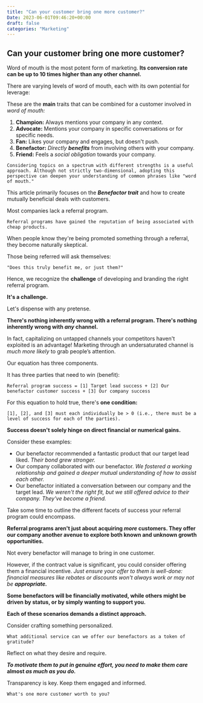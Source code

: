 ```yaml
---
title: "Can your customer bring one more customer?"
Date: 2023-06-01T09:46:20+00:00
draft: false
categories: "Marketing"
---
```

## Can your customer bring one more customer?

Word of mouth is the most potent form of marketing. **Its conversion rate can be up to 10 times higher than any other channel.**

There are varying levels of word of mouth, each with its own potential for leverage:

These are the **main** traits that can be combined for a customer involved in *word of mouth:*

1. **Champion:** Always mentions your company in any context.
2. **Advocate:** Mentions your company in specific conversations or for specific needs.
3. **Fan:** Likes your company and engages, but doesn't push.
4. **Benefactor:** *Directly **benefits*** from involving others with your company.
5. **Friend:** Feels a *social obligation* towards your company.

`Considering topics on a spectrum with different strengths is a useful approach. Although not strictly two-dimensional, adopting this perspective can deepen your understanding of common phrases like "word of mouth."`

This article primarily focuses on the ***Benefactor trait*** and how to create mutually beneficial deals with customers.

Most companies lack a referral program.

`Referral programs have gained the reputation of being associated with cheap products.`

When people know they're being promoted something through a referral, they become naturally skeptical.

Those being referred will ask themselves:

`"Does this truly benefit me, or just them?"`

Hence, we recognize the **challenge** of developing and branding the right referral program.

**It's a challenge.**

Let's dispense with any pretense.

**There's nothing inherently wrong with a referral program. There's nothing inherently wrong with *any* channel.**

In fact, capitalizing on untapped channels your competitors haven't exploited is an advantage! Marketing through an undersaturated channel is *much more likely* to grab people’s attention.

Our equation has three components.

It has three parties that need to win (benefit):

`Referral program success = [1] Target lead success + [2] Our benefactor customer success + [3] Our company success`

For this equation to hold true, there's **one condition:**

`[1], [2], and [3] must each individually be > 0 (i.e., there must be a level of success for each of the parties).`

**Success doesn't solely hinge on direct financial or numerical gains.**

Consider these examples:

- Our benefactor recommended a fantastic product that our target lead liked. *Their bond grew stronger.*
- Our company collaborated with our benefactor. *We fostered a working relationship and gained a deeper mutual understanding of how to assist each other.*
- Our benefactor initiated a conversation between our company and the target lead. *We weren't the right fit, but we still offered advice to their company. They've become a friend.*

Take some time to outline the different facets of success your referral program could encompass.

**Referral programs aren't just about acquiring *more* customers. They offer our company another avenue to explore both known and unknown growth opportunities.**

Not every benefactor will manage to bring in one customer.

However, if the contract value is significant, you could consider offering them a financial incentive. *Just ensure your offer to them is well-done: financial measures like rebates or discounts won't always work or may not be **appropriate.***

**Some benefactors will be financially motivated, while others might be driven by status, or by simply wanting to support you.**

**Each of these scenarios demands a distinct approach.**

Consider crafting something personalized.

`What additional service can we offer our benefactors as a token of gratitude?`

Reflect on what they desire and require.

***To motivate them to put in genuine effort, you need to make them care* almost *as much as you do.***

Transparency is key. Keep them engaged and informed.

`What's one more customer worth to you?`